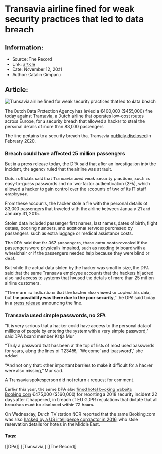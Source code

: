 # Transavia airline fined for weak security practices that led to data breach
### 

## Information:
+ Source: The Record
+ Link: [article](https://therecord.media/transavia-airline-fined-for-weak-security-practices-that-led-to-data-breach/)
+ Date: November 12, 2021
+ Author: Catalin Cimpanu


## Article:
![Transavia airline fined for weak security practices that led to data breach](https://therecord.media/wp-content/uploads/2021/11/transavia-airplane-airline.jpg)

The Dutch Data Protection Agency has levied a €400,000 ($455,000) fine today against Transavia, a Dutch airline that operates low-cost routes across Europe, for a security breach that allowed a hacker to steal the personal details of more than 83,000 passengers.


The fine pertains to a security breach that Transavia [publicly disclosed](https://www.transavia.com/en-EU/incident/) in February 2020.


### Breach could have affected 25 million passengers


But in a press release today, the DPA said that after an investigation into the incident, the agency ruled that the airline was at fault.


Dutch officials said that Transavia used weak security practices, such as easy-to-guess passwords and no two-factor authentication (2FA), which allowed a hacker to gain control over the accounts of two of its IT staff employees.


From these accounts, the hacker stole a file with the personal details of 83,000 passengers that traveled with the airline between January 21 and January 31, 2015.


Stolen data included passenger first names, last names, dates of birth, flight details, booking numbers, and additional services purchased by passengers, such as extra luggage or medical assistance costs.


The DPA said that for 367 passengers, these extra costs revealed if the passengers were physically impaired, such as needing to board with a wheelchair or if the passengers needed help because they were blind or deaf.


But while the actual data stolen by the hacker was small in size, the DPA said that the same Transavia employee accounts that the hackers hijacked also had access to systems that housed the details of more than 25 million airline customers.


“There are no indications that the hacker also viewed or copied this data, but **the possibility was there due to the poor security**,” the DPA said today in a [press release](https://autoriteitpersoonsgegevens.nl/nl/nieuws/ap-beboet-transavia-om-slechte-beveiliging-persoonsgegevens) announcing the fine.


### Transavia used simple passwords, no 2FA


“It is very serious that a hacker could have access to the personal data of millions of people by entering the system with a very simple password,” said DPA board member Katja Mur.


“Truly a password that has been at the top of lists of most used passwords for years, along the lines of ‘123456,’ ‘Welcome’ and ‘password’,” she added.


“And not only that: other important barriers to make it difficult for a hacker were also missing,” Mur said.


A Transavia spokesperson did not return a request for comment.


Earlier this year, the same DPA also [fined hotel booking website Booking.com](https://therecord.media/booking-com-fined-e475000-for-reporting-data-breach-too-late/) €475,000 ($560,000) for reporting a 2018 security incident 22 days after it happened, in breach of EU GDPR regulations that dictate that all breaches must be disclosed within 72 hours.


On Wednesday, Dutch TV station NCR reported that the same Booking.com was also [hacked by a US intelligence contractor in 2016](https://www.nrc.nl/nieuws/2021/11/10/spion-andrew-zocht-bij-booking-uit-wie-naar-midden-oosten-reisde-2-a4065012), who stole reservation details for hotels in the Middle East.





#### Tags:
[[DPA]] [[Transavia]] [[The Record]]

